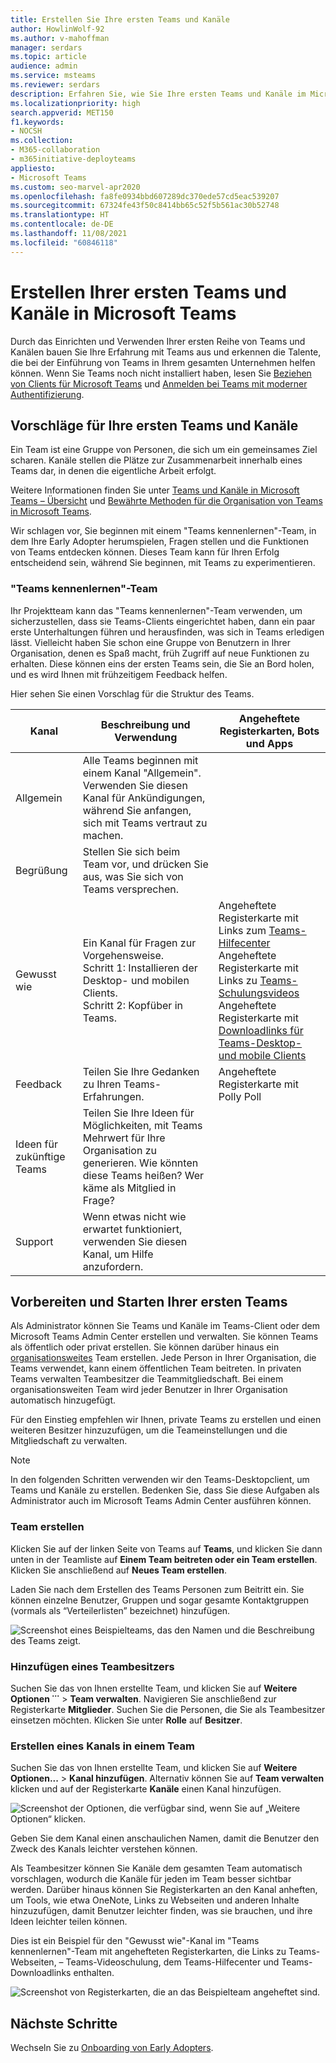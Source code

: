 ```yaml
---
title: Erstellen Sie Ihre ersten Teams und Kanäle
author: HowlinWolf-92
ms.author: v-mahoffman
manager: serdars
ms.topic: article
audience: admin
ms.service: msteams
ms.reviewer: serdars
description: Erfahren Sie, wie Sie Ihre ersten Teams und Kanäle im Microsoft Teams-Client oder im Microsoft Teams Admin Center erstellen.
ms.localizationpriority: high
search.appverid: MET150
f1.keywords:
- NOCSH
ms.collection:
- M365-collaboration
- m365initiative-deployteams
appliesto:
- Microsoft Teams
ms.custom: seo-marvel-apr2020
ms.openlocfilehash: fa8fe0934bbd607289dc370ede57cd5eac539207
ms.sourcegitcommit: 67324fe43f50c8414bb65c52f5b561ac30b52748
ms.translationtype: HT
ms.contentlocale: de-DE
ms.lasthandoff: 11/08/2021
ms.locfileid: "60846118"
---
```

# <a name="create-your-first-teams-and-channels-in-microsoft-teams"></a>Erstellen Ihrer ersten Teams und Kanäle in Microsoft Teams

Durch das Einrichten und Verwenden Ihrer ersten Reihe von Teams und Kanälen bauen Sie Ihre Erfahrung mit Teams aus und erkennen die Talente, die bei der Einführung von Teams in Ihrem gesamten Unternehmen helfen können. Wenn Sie Teams noch nicht installiert haben, lesen Sie [Beziehen von Clients für Microsoft Teams](get-clients.md) und [Anmelden bei Teams mit moderner Authentifizierung](sign-in-teams.md).

## <a name="suggestions-for-your-first-teams-and-channels"></a>Vorschläge für Ihre ersten Teams und Kanäle

 Ein Team ist eine Gruppe von Personen, die sich um ein gemeinsames Ziel scharen. Kanäle stellen die Plätze zur Zusammenarbeit innerhalb eines Teams dar, in denen die eigentliche Arbeit erfolgt. 

Weitere Informationen finden Sie unter [Teams und Kanäle in Microsoft Teams – Übersicht](teams-channels-overview.md) und [Bewährte Methoden für die Organisation von Teams in Microsoft Teams](best-practices-organizing.md).

 Wir schlagen vor, Sie beginnen mit einem "Teams kennenlernen"-Team, in dem Ihre Early Adopter herumspielen, Fragen stellen und die Funktionen von Teams entdecken können. Dieses Team kann für Ihren Erfolg entscheidend sein, während Sie beginnen, mit Teams zu experimentieren. 

### <a name="get-to-know-teams-team"></a>"Teams kennenlernen"-Team
Ihr Projektteam kann das "Teams kennenlernen"-Team verwenden, um sicherzustellen, dass sie Teams-Clients eingerichtet haben, dann ein paar erste Unterhaltungen führen und herausfinden, was sich in Teams erledigen lässt. Vielleicht haben Sie schon eine Gruppe von Benutzern in Ihrer Organisation, denen es Spaß macht, früh Zugriff auf neue Funktionen zu erhalten. Diese können eins der ersten Teams sein, die Sie an Bord holen, und es wird Ihnen mit frühzeitigem Feedback helfen.

Hier sehen Sie einen Vorschlag für die Struktur des Teams.

| Kanal | Beschreibung und Verwendung | Angeheftete Registerkarten, Bots und Apps |
| ------------ | -------------------- | -------------------- |
| Allgemein | Alle Teams beginnen mit einem Kanal "Allgemein". Verwenden Sie diesen Kanal für Ankündigungen, während Sie anfangen, sich mit Teams vertraut zu machen. |  |
| Begrüßung | Stellen Sie sich beim Team vor, und drücken Sie aus, was Sie sich von Teams versprechen. |  |
| Gewusst wie | Ein Kanal für Fragen zur Vorgehensweise.</br>Schritt 1: Installieren der Desktop- und mobilen Clients.</br>Schritt 2: Kopfüber in Teams.| Angeheftete Registerkarte mit Links zum [Teams-Hilfecenter](https://support.office.com/teams)</br>Angeheftete Registerkarte mit Links zu [Teams-Schulungsvideos](https://support.office.com/article/microsoft-teams-video-training-4f108e54-240b-4351-8084-b1089f0d21d7)</br>Angeheftete Registerkarte mit [Downloadlinks für Teams-Desktop- und mobile Clients](https://teams.microsoft.com/downloads) |
| Feedback | Teilen Sie Ihre Gedanken zu Ihren Teams-Erfahrungen. | Angeheftete Registerkarte mit Polly Poll|
| Ideen für zukünftige Teams | Teilen Sie Ihre Ideen für Möglichkeiten, mit Teams Mehrwert für Ihre Organisation zu generieren. Wie könnten diese Teams heißen? Wer käme als Mitglied in Frage? ||
| Support | Wenn etwas nicht wie erwartet funktioniert, verwenden Sie diesen Kanal, um Hilfe anzufordern. ||

## <a name="get-your-first-teams-up-and-running"></a>Vorbereiten und Starten Ihrer ersten Teams
Als Administrator können Sie Teams und Kanäle im Teams-Client oder dem Microsoft Teams Admin Center erstellen und verwalten. Sie können Teams als öffentlich oder privat erstellen. Sie können darüber hinaus ein [organisationsweites](create-an-org-wide-team.md) Team erstellen. Jede Person in Ihrer Organisation, die Teams verwendet, kann einem öffentlichen Team beitreten. In privaten Teams verwalten Teambesitzer die Teammitgliedschaft. Bei einem organisationsweiten Team wird jeder Benutzer in Ihrer Organisation automatisch hinzugefügt. 

Für den Einstieg empfehlen wir Ihnen, private Teams zu erstellen und einen weiteren Besitzer hinzuzufügen, um die Teameinstellungen und die Mitgliedschaft zu verwalten. 

> [!NOTE]
> In den folgenden Schritten verwenden wir den Teams-Desktopclient, um Teams und Kanäle zu erstellen. Bedenken Sie, dass Sie diese Aufgaben als Administrator auch im Microsoft Teams Admin Center ausführen können.

### <a name="create-a-team"></a>Team erstellen

Klicken Sie auf der linken Seite von Teams auf **Teams**, und klicken Sie dann unten in der Teamliste auf **Einem Team beitreten oder ein Team erstellen**. Klicken Sie anschließend auf **Neues Team erstellen**.

Laden Sie nach dem Erstellen des Teams Personen zum Beitritt ein. Sie können einzelne Benutzer, Gruppen und sogar gesamte Kontaktgruppen (vormals als “Verteilerlisten” bezeichnet) hinzufügen. 

![Screenshot eines Beispielteams, das den Namen und die Beschreibung des Teams zeigt.](media/get-started-with-teams-create-team.png "Screenshot eines „Teams kennenlernen“-Beispielteams mit Teamname und -beschreibung") 

### <a name="add-a-team-owner"></a>Hinzufügen eines Teambesitzers
Suchen Sie das von Ihnen erstellte Team, und klicken Sie auf **Weitere Optionen ˙˙˙** > **Team verwalten**. Navigieren Sie anschließend zur Registerkarte **Mitglieder**. Suchen Sie die Personen, die Sie als Teambesitzer einsetzen möchten. Klicken Sie unter **Rolle** auf **Besitzer**.

### <a name="create-a-channel-in-a-team"></a>Erstellen eines Kanals in einem Team
Suchen Sie das von Ihnen erstellte Team, und klicken Sie auf **Weitere Optionen...** > **Kanal hinzufügen**. Alternativ können Sie auf **Team verwalten** klicken und auf der Registerkarte **Kanäle** einen Kanal hinzufügen. 

![Screenshot der Optionen, die verfügbar sind, wenn Sie auf „Weitere Optionen“ klicken.](media/get-started-with-teams-add-channel.png "Screenshot der Option „Kanal hinzufügen“, der Option „Team verwalten“ und anderer Optionen, die nach dem Klicken auf „Weitere Optionen“ in einem Team verfügbar sind") 

Geben Sie dem Kanal einen anschaulichen Namen, damit die Benutzer den Zweck des Kanals leichter verstehen können. 

Als Teambesitzer können Sie Kanäle dem gesamten Team automatisch vorschlagen, wodurch die Kanäle für jeden im Team besser sichtbar werden. Darüber hinaus können Sie Registerkarten an den Kanal anheften, um Tools, wie etwa OneNote, Links zu Webseiten und anderen Inhalte hinzuzufügen, damit Benutzer leichter finden, was sie brauchen, und ihre Ideen leichter teilen können.  

Dies ist ein Beispiel für den "Gewusst wie"-Kanal im "Teams kennenlernen"-Team mit angehefteten Registerkarten, die Links zu Teams-Webseiten, &ndash; Teams-Videoschulung, dem Teams-Hilfecenter und Teams-Downloadlinks enthalten. 

![Screenshot von Registerkarten, die an das Beispielteam angeheftet sind.](media/get-started-with-teams-add-tabs.png "Screenshot von Tabs, die an das Beispielteam „Teams kennenlernen“ angeheftet sind.") 

## <a name="next-steps"></a>Nächste Schritte
Wechseln Sie zu [Onboarding von Early Adopters](get-started-with-teams-onboard-early-adopters.md).
